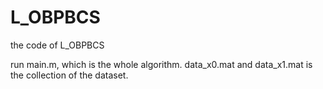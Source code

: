 # L_OBPBCS
the code of L_OBPBCS

run main.m, which is the whole algorithm.
data_x0.mat and data_x1.mat is the collection of the dataset.
